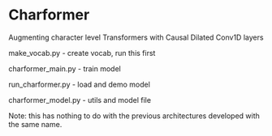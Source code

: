# Charformer
Augmenting character level Transformers with Causal Dilated Conv1D layers

make_vocab.py - create vocab, run this first

charformer_main.py - train model

run_charformer.py - load and demo model

charformer_model.py - utils and model file


Note: this has nothing to do with the previous architectures developed with the same name.
